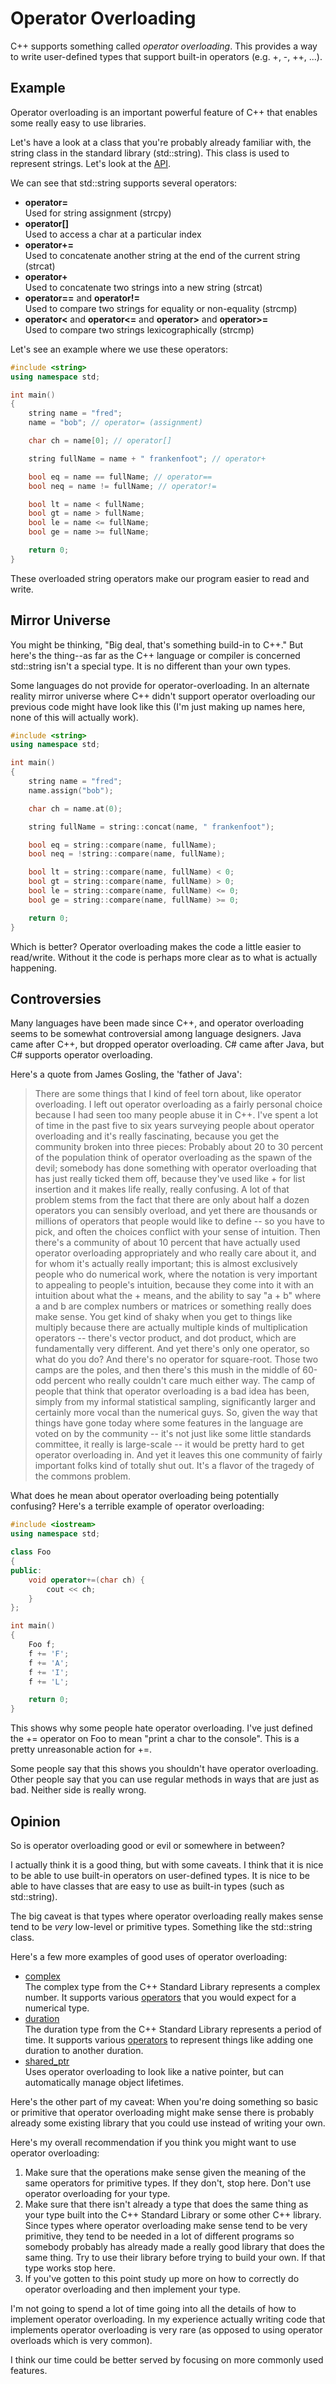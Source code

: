 # Operator Overloading

C++ supports something called *operator overloading*.  This provides a way to write user-defined types that support built-in operators (e.g. +, -, ++, ...).

## Example

Operator overloading is an important powerful feature of C++ that enables some really easy to use libraries.

Let's have a look at a class that you're probably already familiar with, the string class in the standard library (std::string).  This class is used to represent strings.  Let's look at the [API](http://www.cplusplus.com/reference/string/string/).

We can see that std::string supports several operators:

 - **operator=** <br> Used for string assignment (strcpy)
 - **operator[]** <br> Used to access a char at a particular index
 - **operator+=** <br> Used to concatenate another string at the end of the current string (strcat)
 - **operator+** <br> Used to concatenate two strings into a new string (strcat)
 - **operator==** and **operator!=** <br> Used to compare two strings for equality or non-equality (strcmp)
 - **operator<** and **operator<=** and **operator>** and **operator>=** <br> Used to compare two strings lexicographically (strcmp)


Let's see an example where we use these operators:

```c++
#include <string>
using namespace std;

int main()
{
	string name = "fred";
	name = "bob"; // operator= (assignment)

	char ch = name[0]; // operator[]

	string fullName = name + " frankenfoot"; // operator+

	bool eq = name == fullName; // operator==
	bool neq = name != fullName; // operator!=

	bool lt = name < fullName;
	bool gt = name > fullName;
	bool le = name <= fullName;
	bool ge = name >= fullName;

	return 0;
}
```

These overloaded string operators make our program easier to read and write.

## Mirror Universe

You might be thinking, "Big deal, that's something build-in to C++."  But here's the thing--as far as the C++ language or compiler is concerned std::string isn't a special type.  It is no different than your own types.

Some languages do not provide for operator-overloading.  In an alternate reality mirror universe where C++ didn't support operator overloading our previous code might have look like this (I'm just making up names here, none of this will actually work).

```c++
#include <string>
using namespace std;

int main()
{
	string name = "fred";
	name.assign("bob");

	char ch = name.at(0);

	string fullName = string::concat(name, " frankenfoot");

	bool eq = string::compare(name, fullName);
	bool neq = !string::compare(name, fullName);

	bool lt = string::compare(name, fullName) < 0;
	bool gt = string::compare(name, fullName) > 0;
	bool le = string::compare(name, fullName) <= 0;
	bool ge = string::compare(name, fullName) >= 0;

	return 0;
}
```

Which is better?  Operator overloading makes the code a little easier to read/write.  Without it the code is perhaps more clear as to what is actually happening.

## Controversies

Many languages have been made since C++, and operator overloading seems to be somewhat controversial among language designers.  Java came after C++, but dropped operator overloading.  C# came after Java, but C# supports operator overloading.

Here's a quote from James Gosling, the 'father of Java':
> There are some things that I kind of feel torn about, like operator overloading. I left out operator overloading as a fairly personal choice because I had seen too many people abuse it in C++. I've spent a lot of time in the past five to six years surveying people about operator overloading and it's really fascinating, because you get the community broken into three pieces: Probably about 20 to 30 percent of the population think of operator overloading as the spawn of the devil; somebody has done something with operator overloading that has just really ticked them off, because they've used like + for list insertion and it makes life really, really confusing. A lot of that problem stems from the fact that there are only about half a dozen operators you can sensibly overload, and yet there are thousands or millions of operators that people would like to define -- so you have to pick, and often the choices conflict with your sense of intuition. Then there's a community of about 10 percent that have actually used operator overloading appropriately and who really care about it, and for whom it's actually really important; this is almost exclusively people who do numerical work, where the notation is very important to appealing to people's intuition, because they come into it with an intuition about what the + means, and the ability to say "a + b" where a and b are complex numbers or matrices or something really does make sense. You get kind of shaky when you get to things like multiply because there are actually multiple kinds of multiplication operators -- there's vector product, and dot product, which are fundamentally very different. And yet there's only one operator, so what do you do? And there's no operator for square-root. Those two camps are the poles, and then there's this mush in the middle of 60-odd percent who really couldn't care much either way. The camp of people that think that operator overloading is a bad idea has been, simply from my informal statistical sampling, significantly larger and certainly more vocal than the numerical guys. So, given the way that things have gone today where some features in the language are voted on by the community -- it's not just like some little standards committee, it really is large-scale -- it would be pretty hard to get operator overloading in. And yet it leaves this one community of fairly important folks kind of totally shut out. It's a flavor of the tragedy of the commons problem.

What does he mean about operator overloading being potentially confusing?  Here's a terrible example of operator overloading:

```c++
#include <iostream>
using namespace std;

class Foo
{
public:
	void operator+=(char ch) {
		cout << ch;
	}
};

int main()
{
	Foo f;
	f += 'F';
	f += 'A';
	f += 'I';
	f += 'L';

	return 0;
}
```

This shows why some people hate operator overloading.  I've just defined the += operator on Foo to mean "print a char to the console".  This is a pretty unreasonable action for +=.

Some people say that this shows you shouldn't have operator overloading.  Other people say that you can use regular methods in ways that are just as bad.  Neither side is really wrong.

## Opinion

So is operator overloading good or evil or somewhere in between?

I actually think it is a good thing, but with some caveats.  I think that it is nice to be able to use built-in operators on user-defined types.  It is nice to be able to have classes that are easy to use as built-in types (such as std::string).

The big caveat is that types where operator overloading really makes sense tend to be *very* low-level or primitive types.  Something like the std::string class.

Here's a few more examples of good uses of operator overloading:

- [complex](http://www.cplusplus.com/reference/complex/complex/) <br>The complex type from the C++ Standard Library represents a complex number.  It supports various [operators](http://www.cplusplus.com/reference/complex/complex/operators/) that you would expect for a numerical type.
- [duration](http://www.cplusplus.com/reference/chrono/duration/) <br>The duration type from the C++ Standard Library represents a period of time.  It supports various [operators](http://www.cplusplus.com/reference/chrono/duration/operators/) to represent things like adding one duration to another duration.
- [shared_ptr](http://www.cplusplus.com/reference/memory/shared_ptr/) <br>Uses operator overloading to look like a native pointer, but can automatically manage object lifetimes.


Here's the other part of my caveat:  When you're doing something so basic or primitive that operator overloading might make sense there is probably already some existing library that you could use instead of writing your own.

Here's my overall recommendation if you think you might want to use operator overloading:

1. Make sure that the operations make sense given the meaning of the same operators for primitive types.  If they don't, stop here.  Don't use operator overloading for your type.
2. Make sure that there isn't already a type that does the same thing as your type built into the C++ Standard Library or some other C++ library.  Since types where operator overloading make sense tend to be very primitive, they tend to be needed in a lot of different programs so somebody probably has already made a really good library that does the same thing.  Try to use their library before trying to build your own.  If that type works stop here.
3. If you've gotten to this point study up more on how to correctly do operator overloading and then implement your type.

I'm not going to spend a lot of time going into all the details of how to implement operator overloading.  In my experience actually writing code that implements operator overloading is very rare (as opposed to using operator overloads which is very common).

I think our time could be better served by focusing on more commonly used features. 